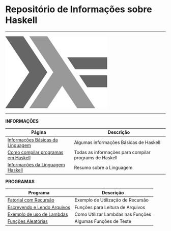 # Repositório de Informações sobre Haskell

---

<img src="images/haskell_logo.png">

---

**INFORMAÇÕES**

Página | Descrição
|---|---|
[Informações Básicas da Linguagem](infos/Basico_Da_Linguagem.md)| Algumas informações Básicas de Haskell
[Como compilar programas em Haskell](infos/Como_Compilar.md)| Todas as informações para compilar programs de Haskell
[Informações da Linguagem Haskell](infos/haskell.md)| Resumo sobre a Linguagem

**PROGRAMAS**

Programa | Descrição
|---|---|
[Fatorial com Recursão](programs/fatorial.hs)| Exemplo de Utilização de Recursão
[Escrevendo e Lendo Arquivos](programs/arquivos.hs) | Funções para Leitura de Arquivos
[Exemplo de uso de Lambdas](programs/lambda.hs)| Como Utilizar Lambdas nas Funções
[Funções Aleatórias](programs/functions.hs)| Algumas Funções de Teste
